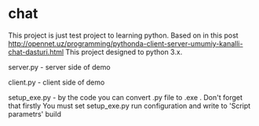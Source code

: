 # chat
This project is just test project to learning python. 
Based on in this post http://opennet.uz/programming/pythonda-client-server-umumiy-kanalli-chat-dasturi.html
This project designed to python 3.x.

server.py     - server side of demo

client.py     - client side of demo

setup_exe.py  - by the code you can convert .py file to .exe . Don't forget that firstly You must set setup_exe.py run configuration and write to 'Script parametrs' build
